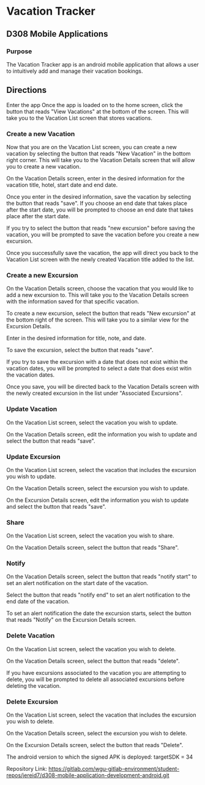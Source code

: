 # Vacation Tracker
## D308 Mobile Applications
### Purpose
The Vacation Tracker app is an android mobile application that allows a user to intuitively add and manage their vacation bookings.

## Directions
Enter the app
Once the app is loaded on to the home screen, click the button that reads "View Vacations" at the bottom of the screen. This will take you to the Vacation List screen that stores vacations.
### Create a new Vacation
Now that you are on the Vacation List screen, you can create a new vacation by selecting the button that reads "New Vacation" in the bottom right corner. This will take you to the Vacation Details screen that will allow you to create a new vacation.

On the Vacation Details screen, enter in the desired information for the vacation title, hotel, start date and end date.

Once you enter in the desired information, save the vacation by selecting the button that reads "save". If you choose an end date that takes place after the start date, you will be prompted to choose an end date that takes place after the start date.

If you try to select the button that reads "new excursion" before saving the vacation, you will be prompted to save the vacation before you create a new excursion.

Once you successfully save the vacation, the app will direct you back to the Vacation List screen with the newly created Vacation title added to the list.

### Create a new Excursion
On the Vacation Details screen, choose the vacation that you would like to add a new excursion to. This will take you to the Vacation Details screen with the information saved for that specific vacation.

To create a new excursion, select the button that reads "New excursion" at the bottom right of the screen. This will take you to a similar view for the Excursion Details.

Enter in the desired information for title, note, and date.

To save the excursion, select the button that reads "save".

If you try to save the excursion with a date that does not exist within the vacation dates, you will be prompted to select a date that does exist witin the vacation dates.

Once you save, you will be directed back to the Vacation Details screen with the newly created excursion in the list under "Associated Excursions".

### Update Vacation
On the Vacation List screen, select the vacation you wish to update.

On the Vacation Details screen, edit the information you wish to update and select the button that reads "save".

### Update Excursion
On the Vacation List screen, select the vacation that includes the excursion you wish to update.

On the Vacation Details screen, select the excursion you wish to update.

On the Excursion Details screen, edit the information you wish to update and select the button that reads "save".

### Share
On the Vacation List screen, select the vacation you wish to share.

On the Vacation Details screen, select the button that reads "Share".

### Notify
On the Vacation Details screen, select the button that reads "notify start" to set an alert notification on the start date of the vacation.

Select the button that reads "notify end" to set an alert notification to the end date of the vacation.

To set an alert notification the date the excursion starts, select the button that reads "Notify" on the Excursion Details screen.

### Delete Vacation
On the Vacation List screen, select the vacation you wish to delete.

On the Vacation Details screen, select the button that reads "delete".

If you have excursions associated to the vacation you are attempting to delete, you will be prompted to delete all associated excursions before deleting the vacation.

### Delete Excursion
On the Vacation List screen, select the vacation that includes the excursion you wish to delete.

On the Vacation Details screen, select the excursion you wish to delete.

On the Excursion Details screen, select the button that reads "Delete".

The android version to which the signed APK is deployed:
targetSDK = 34

Repository Link:
https://gitlab.com/wgu-gitlab-environment/student-repos/jereid7/d308-mobile-application-development-android.git
